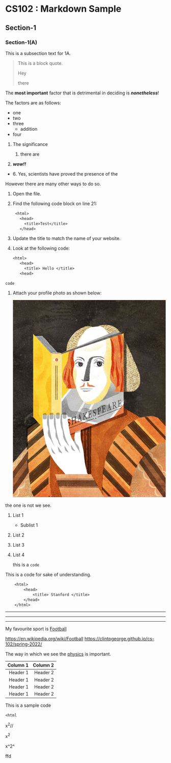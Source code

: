 # CS102 : Markdown Sample
## Section-1
### Section-1(A)
This is a subsection text for 1A.

> This is a block quote.
> 
> Hey
> 
> there

The **most important** factor that is detrimental in deciding is ***nonetheless***!

The factors are as follows:
- one 
- two
- three 
  - addition
- four

1. The significance
   1. there are 

2. ***wow!!***
   
- 6\. Yes, scientists have proved the presence of the 

However there are many other ways to do so.

1. Open the file.
2. Find the following code block on line 21:

        <html>
          <head>
            <title>Test</title>
          </head>

3. Update the title to match the name of your website.

1. Look at the following code:
   
       <html>
          <head>
            <title> Hello </title>
          <head>



`code`

1. Attach your profile photo as shown below:
   
   ![me](img.jpg)


the one is not we see.

1. List 1
   - Sublist 1
2. List 2
3. List 3
4. List 4
   
   this is a `code`

This is a code for sake of understanding.

        <html>
            <head>
                <title> Stanford </title>
            </head>
        </html>


***
___
---
My favourite sport is [Football](https://en.wikipedia.org/wiki/Football "soccer")

<https://en.wikipedia.org/wiki/Football>
https://clintpgeorge.github.io/cs-102/spring-2022/

The way in which we see the [physics][1] is important.

[1]: https://en.wikipedia.org/wiki/Physics



|   Column 1   |   Column 2  |
|--------------:|-------------:|
| Header 1     | Header 2    |
| Header 1     | Header 2    |
| Header 1     | Header 2    |
| Header 1     | Header 2    |


This is a sample code

    <html


x<sup>2</sup>//


x<sup>2</sup>

x^2^ 


ffd
